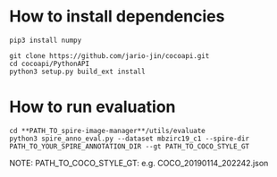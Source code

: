 # How to install dependencies
```
pip3 install numpy

git clone https://github.com/jario-jin/cocoapi.git
cd cocoapi/PythonAPI
python3 setup.py build_ext install
```

# How to run evaluation
```
cd **PATH_TO_spire-image-manager**/utils/evaluate
python3 spire_anno_eval.py --dataset mbzirc19_c1 --spire-dir PATH_TO_YOUR_SPIRE_ANNOTATION_DIR --gt PATH_TO_COCO_STYLE_GT
```
NOTE: PATH_TO_COCO_STYLE_GT: e.g. COCO_20190114_202242.json
